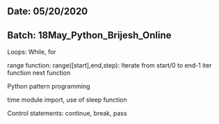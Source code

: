Date: 05/20/2020
------------------------------------
Batch: 18May_Python_Brijesh_Online
------------------------------------
Loops:
While, for

range function:
range([start],end,step): Iterate from start/0 to end-1
iter function
next function

Python pattern programming

time module import, use of sleep function

Control statements:
continue, break, pass
